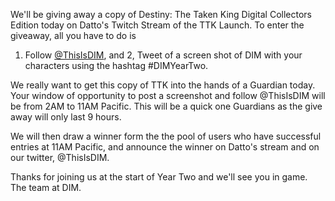 We'll be giving away a copy of Destiny: The Taken King Digital Collectors Edition today on Datto's Twitch Stream of the TTK Launch. To enter the giveaway, all you have to do is 

1. Follow [@ThisIsDIM](http://twitter.com/ThisIsDIM), and 
2, Tweet of a screen shot of DIM with your characters using the hashtag #DIMYearTwo.  

We really want to get this copy of TTK into the hands of a Guardian today.  Your window of opportunity to post a screenshot and follow @ThisIsDIM will be from 2AM to 11AM Pacific.  This will be a quick one Guardians as the give away will only last 9 hours.  

We will then draw a winner form the the pool of users who have successful entries at 11AM Pacific, and announce the winner on Datto's stream and on our twitter, @ThisIsDIM.

Thanks for joining us at the start of Year Two and we'll see you in game.
The team at DIM.